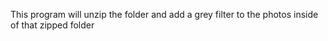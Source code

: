This program will unzip the folder and add a grey filter to the photos inside of that zipped folder
